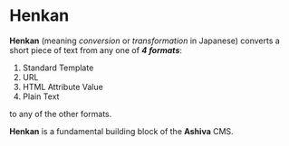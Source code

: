# Henkan

**Henkan** (meaning _conversion_ or _transformation_ in Japanese) converts a short piece of text from any one of ***4 formats***:

 1) Standard Template
 2) URL
 3) HTML Attribute Value
 4) Plain Text

to any of the other formats.

**Henkan** is a fundamental building block of the **Ashiva** CMS.
